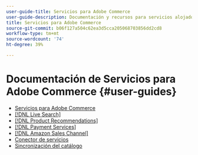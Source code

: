 ```yaml
---
user-guide-title: Servicios para Adobe Commerce
user-guide-description: Documentación y recursos para servicios alojados que proporcionan funcionalidades ampliadas a Adobe Commerce y Magento Open Source.
title: Servicios para Adobe Commerce
source-git-commit: b06f127a504c62ea3d5cca205068703856dd2cd8
workflow-type: tm+mt
source-wordcount: '74'
ht-degree: 39%

---
```


# Documentación de Servicios para Adobe Commerce {#user-guides}

- [Servicios para Adobe Commerce](home.md)
- [[!DNL Live Search]](https://experienceleague.adobe.com/docs/commerce-merchant-services/live-search/overview.html)
- [[!DNL Product Recommendations]](https://experienceleague.adobe.com/docs/commerce-merchant-services/product-recommendations/guide-overview.html)
- [[!DNL Payment Services]](https://experienceleague.adobe.com/docs/commerce-merchant-services/payment-services/guide-overview.html)
- [[!DNL Amazon Sales Channel]](https://experienceleague.adobe.com/docs/commerce-channels/amazon/guide-overview.html)
- [Conector de servicios](https://experienceleague.adobe.com/docs/commerce-merchant-services/landing/saas.html)
- [Sincronización del catálogo](https://experienceleague.adobe.com/docs/commerce-merchant-services/landing/catalog-sync.html)
